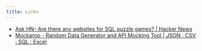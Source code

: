 ```yaml
---
title: Links
---
```


- [Ask HN- Are there any websites for SQL puzzle games? | Hacker News](https://news.ycombinator.com/item?id=39547822)
- [Mockaroo - Random Data Generator and API Mocking Tool | JSON : CSV : SQL : Excel](https://www.mockaroo.com/)
